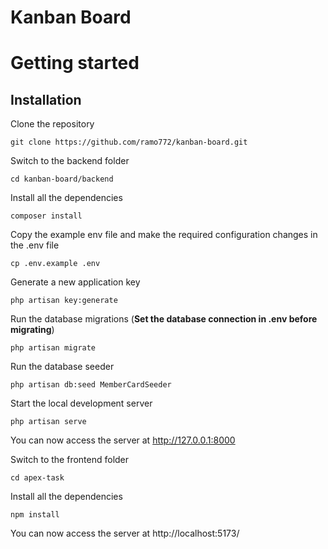 # Kanban Board

# Getting started

## Installation

Clone the repository

    git clone https://github.com/ramo772/kanban-board.git

Switch to the backend folder

    cd kanban-board/backend
    
Install all the dependencies 

    composer install

Copy the example env file and make the required configuration changes in the .env file

    cp .env.example .env

Generate a new application key

    php artisan key:generate

Run the database migrations (**Set the database connection in .env before migrating**)

    php artisan migrate
    
Run the database seeder 

    php artisan db:seed MemberCardSeeder

Start the local development server

    php artisan serve

You can now access the server at http://127.0.0.1:8000


Switch to the frontend folder

    cd apex-task

Install all the dependencies 

    npm install

You can now access the server at http://localhost:5173/

